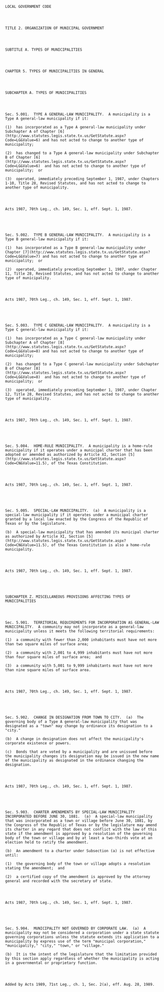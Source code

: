 ﻿
    
    
    	
    					
    
    
    LOCAL GOVERNMENT CODE
    
      
    
    
    TITLE 2. ORGANIZATION OF MUNICIPAL GOVERNMENT
    
      
    
    
    SUBTITLE A. TYPES OF MUNICIPALITIES
    
      
    
    
    CHAPTER 5. TYPES OF MUNICIPALITIES IN GENERAL
    
      
    
    
    SUBCHAPTER A. TYPES OF MUNICIPALITIES
    
      
    
    
    Sec. 5.001.  TYPE A GENERAL-LAW MUNICIPALITY.  A municipality is a Type A general-law municipality if it:
    
    (1)  has incorporated as a Type A general-law municipality under Subchapter A of Chapter [6](http://www.statutes.legis.state.tx.us/GetStatute.aspx?Code=LG&Value=6) and has not acted to change to another type of municipality;
    
    (2)  has changed to a Type A general-law municipality under Subchapter B of Chapter [6](http://www.statutes.legis.state.tx.us/GetStatute.aspx?Code=LG&Value=6)  and has not acted to change to another type of municipality;  or
    
    (3)  operated, immediately preceding September 1, 1987, under Chapters 1-10, Title 28, Revised Statutes, and has not acted to change to another type of municipality.
    
    
    
    
    Acts 1987, 70th Leg., ch. 149, Sec. 1, eff. Sept. 1, 1987.
    
    
    
    
    
    Sec. 5.002.  TYPE B GENERAL-LAW MUNICIPALITY.  A municipality is a Type B general-law municipality if it:
    
    (1)  has incorporated as a Type B general-law municipality under Chapter [7](http://www.statutes.legis.state.tx.us/GetStatute.aspx?Code=LG&Value=7) and has not acted to change to another type of municipality;  or
    
    (2)  operated, immediately preceding September 1, 1987, under Chapter 11, Title 28, Revised Statutes, and has not acted to change to another type of municipality.
    
    
    
    
    Acts 1987, 70th Leg., ch. 149, Sec. 1, eff. Sept. 1, 1987.
    
    
    
    
    
    Sec. 5.003.  TYPE C GENERAL-LAW MUNICIPALITY.  A municipality is a Type C general-law municipality if it:
    
    (1)  has incorporated as a Type C general-law municipality under Subchapter A of Chapter [8](http://www.statutes.legis.state.tx.us/GetStatute.aspx?Code=LG&Value=8) and has not acted to change to another type of municipality;
    
    (2)  has changed to a Type C general-law municipality under Subchapter B of Chapter [8](http://www.statutes.legis.state.tx.us/GetStatute.aspx?Code=LG&Value=8)  and has not acted to change to another type of municipality;  or
    
    (3)  operated, immediately preceding September 1, 1987, under Chapter 12, Title 28, Revised Statutes, and has not acted to change to another type of municipality.
    
    
    
    
    Acts 1987, 70th Leg., ch. 149, Sec. 1, eff. Sept. 1, 1987.
    
    
    
    
    
    Sec. 5.004.  HOME-RULE MUNICIPALITY.  A municipality is a home-rule municipality if it operates under a municipal charter that has been adopted or amended as authorized by Article XI, Section [5](http://www.statutes.legis.state.tx.us/GetStatute.aspx?Code=CN&Value=11.5), of the Texas Constitution.
    
    
    
    
    Acts 1987, 70th Leg., ch. 149, Sec. 1, eff. Sept. 1, 1987.
    
    
    
    
    
    Sec. 5.005.  SPECIAL-LAW MUNICIPALITY.  (a)  A municipality is a special-law municipality if it operates under a municipal charter granted by a local law enacted by the Congress of the Republic of Texas or by the legislature.
    
    (b)  A special-law municipality that has amended its municipal charter as authorized by Article XI, Section [5](http://www.statutes.legis.state.tx.us/GetStatute.aspx?Code=CN&Value=11.5), of the Texas Constitution is also a home-rule municipality.
    
    
    
    
    Acts 1987, 70th Leg., ch. 149, Sec. 1, eff. Sept. 1, 1987.
    
    
    
    
    
    SUBCHAPTER Z. MISCELLANEOUS PROVISIONS AFFECTING TYPES OF MUNICIPALITIES
    
      
    
    
    Sec. 5.901.  TERRITORIAL REQUIREMENTS FOR INCORPORATION AS GENERAL-LAW MUNICIPALITY.  A community may not incorporate as a general-law municipality unless it meets the following territorial requirements:
    
    (1)  a community with fewer than 2,000 inhabitants must have not more than two square miles of surface area;
    
    (2)  a community with 2,001 to 4,999 inhabitants must have not more than four square miles of surface area;  and
    
    (3)  a community with 5,001 to 9,999 inhabitants must have not more than nine square miles of surface area.
    
    
    
    
    Acts 1987, 70th Leg., ch. 149, Sec. 1, eff. Sept. 1, 1987.
    
    
    
    
    
    Sec. 5.902.  CHANGE IN DESIGNATION FROM TOWN TO CITY.  (a)  The governing body of a Type A general-law municipality that was designated as a "town" may change by ordinance its designation to a "city."
    
    (b)  A change in designation does not affect the municipality's corporate existence or powers.
    
    (c)  Bonds that are voted by a municipality and are unissued before the municipality changes its designation may be issued in the new name of the municipality as designated in the ordinance changing the designation.
    
    
    
    
    Acts 1987, 70th Leg., ch. 149, Sec. 1, eff. Sept. 1, 1987.
    
    
    
    
    
    Sec. 5.903.  CHARTER AMENDMENTS BY SPECIAL-LAW MUNICIPALITY INCORPORATED BEFORE JUNE 30, 1881.  (a)  A special-law municipality that was incorporated as a town or village before June 30, 1881, by the Congress of the Republic of Texas or by the legislature may amend its charter in any regard that does not conflict with the law of this state if the amendment is approved by a resolution of the governing body of the town or village and by at least a two-thirds vote at an election held to ratify the amendment.
    
    (b)  An amendment to a charter under Subsection (a) is not effective until:
    
    (1)  the governing body of the town or village adopts a resolution stating the amendment;  and
    
    (2)  a certified copy of the amendment is approved by the attorney general and recorded with the secretary of state.
    
    
    
    
    Acts 1987, 70th Leg., ch. 149, Sec. 1, eff. Sept. 1, 1987.
    
    
    
    
    
    Sec. 5.904.  MUNICIPALITY NOT GOVERNED BY CORPORATE LAW.  (a)  A municipality may not be considered a corporation under a state statute governing corporations unless the statute extends its application to a municipality by express use of the term "municipal corporation," "municipality," "city," "town," or "village."
    
    (b)  It is the intent of the legislature that the limitation provided by this section apply regardless of whether the municipality is acting in a governmental or proprietary function.
    
    
    
    
    Added by Acts 1989, 71st Leg., ch. 1, Sec. 2(a), eff. Aug. 28, 1989.
    
    
    
    
    				
